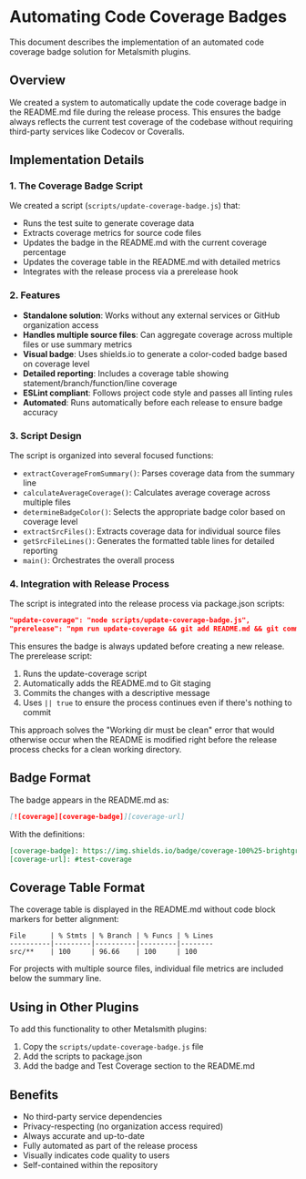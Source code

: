 # Automating Code Coverage Badges

This document describes the implementation of an automated code coverage badge solution for Metalsmith plugins.

## Overview

We created a system to automatically update the code coverage badge in the README.md file during the release process. This ensures the badge always reflects the current test coverage of the codebase without requiring third-party services like Codecov or Coveralls.

## Implementation Details

### 1. The Coverage Badge Script

We created a script (`scripts/update-coverage-badge.js`) that:

- Runs the test suite to generate coverage data
- Extracts coverage metrics for source code files
- Updates the badge in the README.md with the current coverage percentage
- Updates the coverage table in the README.md with detailed metrics
- Integrates with the release process via a prerelease hook

### 2. Features

- **Standalone solution**: Works without any external services or GitHub organization access
- **Handles multiple source files**: Can aggregate coverage across multiple files or use summary metrics
- **Visual badge**: Uses shields.io to generate a color-coded badge based on coverage level
- **Detailed reporting**: Includes a coverage table showing statement/branch/function/line coverage
- **ESLint compliant**: Follows project code style and passes all linting rules
- **Automated**: Runs automatically before each release to ensure badge accuracy

### 3. Script Design

The script is organized into several focused functions:

- `extractCoverageFromSummary()`: Parses coverage data from the summary line
- `calculateAverageCoverage()`: Calculates average coverage across multiple files
- `determineBadgeColor()`: Selects the appropriate badge color based on coverage level
- `extractSrcFiles()`: Extracts coverage data for individual source files
- `getSrcFileLines()`: Generates the formatted table lines for detailed reporting
- `main()`: Orchestrates the overall process

### 4. Integration with Release Process

The script is integrated into the release process via package.json scripts:

```json
"update-coverage": "node scripts/update-coverage-badge.js",
"prerelease": "npm run update-coverage && git add README.md && git commit -m \"Update coverage badge in README\" || true",
```

This ensures the badge is always updated before creating a new release. The prerelease script:
1. Runs the update-coverage script
2. Automatically adds the README.md to Git staging
3. Commits the changes with a descriptive message
4. Uses `|| true` to ensure the process continues even if there's nothing to commit

This approach solves the "Working dir must be clean" error that would otherwise occur when the README is modified right before the release process checks for a clean working directory.

## Badge Format

The badge appears in the README.md as:

```markdown
[![coverage][coverage-badge]][coverage-url]
```

With the definitions:

```markdown
[coverage-badge]: https://img.shields.io/badge/coverage-100%25-brightgreen
[coverage-url]: #test-coverage
```

## Coverage Table Format

The coverage table is displayed in the README.md without code block markers for better alignment:

```
File      | % Stmts | % Branch | % Funcs | % Lines
----------|---------|----------|---------|--------
src/**    | 100     | 96.66    | 100     | 100
```

For projects with multiple source files, individual file metrics are included below the summary line.

## Using in Other Plugins

To add this functionality to other Metalsmith plugins:

1. Copy the `scripts/update-coverage-badge.js` file
2. Add the scripts to package.json
3. Add the badge and Test Coverage section to the README.md

## Benefits

- No third-party service dependencies
- Privacy-respecting (no organization access required)
- Always accurate and up-to-date
- Fully automated as part of the release process
- Visually indicates code quality to users
- Self-contained within the repository